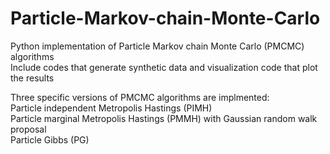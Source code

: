 # Particle-Markov-chain-Monte-Carlo
Python implementation of Particle Markov chain Monte Carlo (PMCMC) algorithms  
Include codes that generate synthetic data and visualization code that plot the results

Three specific versions of PMCMC algorithms are implmented:  
Particle independent Metropolis Hastings (PIMH)  
Particle marginal Metropolis Hastings (PMMH) with Gaussian random walk proposal  
Particle Gibbs (PG)  
